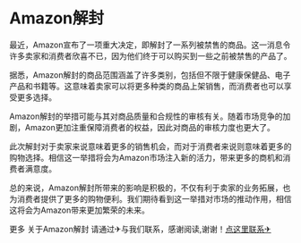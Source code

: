 # Amazon解封

最近，Amazon宣布了一项重大决定，即解封了一系列被禁售的商品。这一消息令许多卖家和消费者欣喜不已，因为他们终于可以购买到一些之前被禁售的产品了。

据悉，Amazon解封的商品范围涵盖了许多类别，包括但不限于健康保健品、电子产品和书籍等。这意味着卖家可以将更多种类的商品上架销售，而消费者也可以享受更多选择。

Amazon解封的举措可能与其对商品质量和合规性的审核有关。随着市场竞争的加剧，Amazon更加注重保障消费者的权益，因此对商品的审核力度也更大了。

此次解封对于卖家来说意味着更多的销售机会，而对于消费者来说则意味着更多的购物选择。相信这一举措将会为Amazon市场注入新的活力，带来更多的商机和消费者满意度。

总的来说，Amazon解封所带来的影响是积极的，不仅有利于卖家的业务拓展，也为消费者提供了更多的购物便利。我们期待看到这一举措对市场的推动作用，相信这将会为Amazon带来更加繁荣的未来。

更多 关于Amazon解封 请通过✈与我们联系，感谢阅读,谢谢！[点这里联系✈](https://abc.k02.cc)